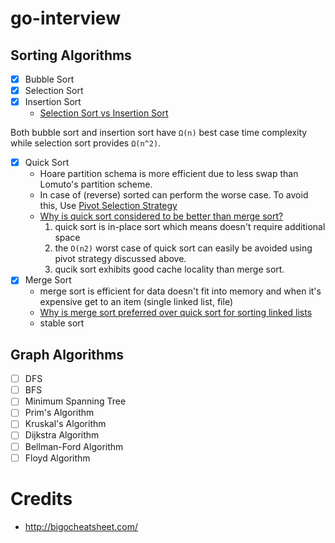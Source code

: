# go-interview

## Sorting Algorithms

- [x] Bubble Sort
- [x] Selection Sort
- [x] Insertion Sort
    * [Selection Sort vs Insertion Sort](https://stackoverflow.com/questions/15799034/insertion-sort-vs-selection-sort)

Both bubble sort and insertion sort have `Ω(n)` best case time complexity while selection sort provides `Ω(n^2)`.

- [x] Quick Sort
    * Hoare partition schema is more efficient due to less swap than Lomuto's partition scheme.
    * In case of (reverse) sorted can perform the worse case. To avoid this, Use [Pivot Selection Strategy](https://stackoverflow.com/a/7561147/3435720)
    * [Why is quick sort considered to be better than merge sort?](https://www.quora.com/Why-is-quicksort-considered-to-be-better-than-merge-sort)
        1. quick sort is in-place sort which means doesn't require additional space
        2. the `O(n2)` worst case of quick sort can easily be avoided using pivot strategy discussed above.
        3. qucik sort exhibits good cache locality than merge sort.
- [x] Merge Sort
    * merge sort is efficient for data doesn't fit into memory and when it's expensive get to an item (single linked list, file)
    * [Why is merge sort preferred over quick sort for sorting linked lists](https://stackoverflow.com/questions/5222730/why-is-merge-sort-preferred-over-quick-sort-for-sorting-linked-lists)
    * stable sort
    
## Graph Algorithms

- [ ] DFS
- [ ] BFS
- [ ] Minimum Spanning Tree
- [ ] Prim's Algorithm
- [ ] Kruskal's Algorithm
- [ ] Dijkstra Algorithm 
- [ ] Bellman-Ford Algorithm
- [ ] Floyd Algorithm

# Credits

- http://bigocheatsheet.com/

